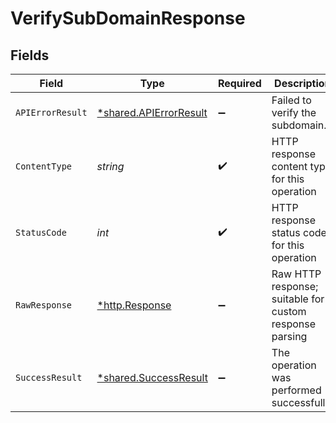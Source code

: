 # VerifySubDomainResponse


## Fields

| Field                                                           | Type                                                            | Required                                                        | Description                                                     |
| --------------------------------------------------------------- | --------------------------------------------------------------- | --------------------------------------------------------------- | --------------------------------------------------------------- |
| `APIErrorResult`                                                | [*shared.APIErrorResult](../../models/shared/apierrorresult.md) | :heavy_minus_sign:                                              | Failed to verify the subdomain.                                 |
| `ContentType`                                                   | *string*                                                        | :heavy_check_mark:                                              | HTTP response content type for this operation                   |
| `StatusCode`                                                    | *int*                                                           | :heavy_check_mark:                                              | HTTP response status code for this operation                    |
| `RawResponse`                                                   | [*http.Response](https://pkg.go.dev/net/http#Response)          | :heavy_minus_sign:                                              | Raw HTTP response; suitable for custom response parsing         |
| `SuccessResult`                                                 | [*shared.SuccessResult](../../models/shared/successresult.md)   | :heavy_minus_sign:                                              | The operation was performed successfully.                       |